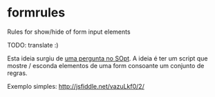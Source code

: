 # formrules
Rules for show/hide of form input elements

TODO: translate :)

Esta ideia surgiu de [uma pergunta no SOpt](http://goo.gl/Oe2yt2). A ideia é ter um script que mostre / esconda elementos de uma form consoante um conjunto de regras.

Exemplo simples: http://jsfiddle.net/vazuLkf0/2/
